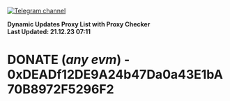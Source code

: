 [![Telegram channel](https://img.shields.io/endpoint?url=https://runkit.io/damiankrawczyk/telegram-badge/branches/master?url=https://t.me/n4z4v0d)](https://t.me/n4z4v0d) 

**Dynamic Updates Proxy List with Proxy Checker**  
**Last Updated: 21.12.23 07:11**

# DONATE (_any evm_) - 0xDEADf12DE9A24b47Da0a43E1bA70B8972F5296F2
